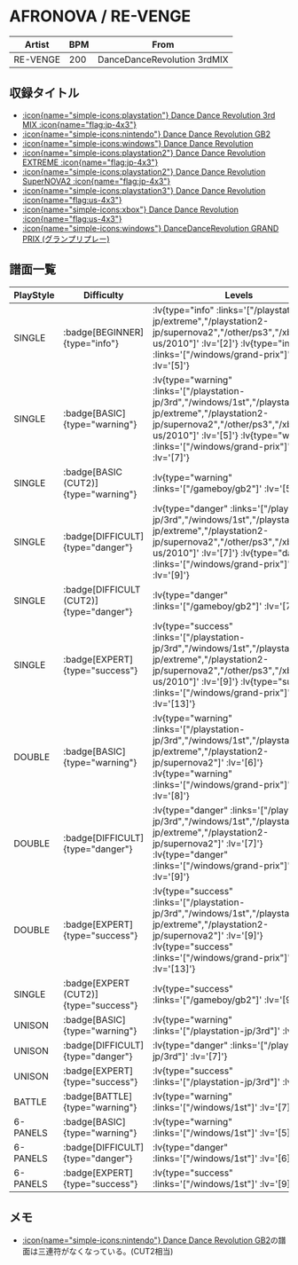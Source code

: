 # AFRONOVA / RE-VENGE

|Artist|BPM|From|
|------|---|----|
|RE-VENGE|200|DanceDanceRevolution 3rdMIX|

## 収録タイトル

- [ :icon{name="simple-icons:playstation"} Dance Dance Revolution 3rd MIX :icon{name="flag:jp-4x3"} ](/playstation-jp/3rd)
- [ :icon{name="simple-icons:nintendo"} Dance Dance Revolution GB2](/gameboy/gb2)
- [ :icon{name="simple-icons:windows"} Dance Dance Revolution](/windows/1st)
- [ :icon{name="simple-icons:playstation2"} Dance Dance Revolution EXTREME :icon{name="flag:jp-4x3"} ](/playstation2-jp/extreme)
- [ :icon{name="simple-icons:playstation2"} Dance Dance Revolution SuperNOVA2 :icon{name="flag:jp-4x3"} ](/playstation2-jp/supernova2)
- [ :icon{name="simple-icons:playstation3"} Dance Dance Revolution :icon{name="flag:us-4x3"} ](/other/ps3)
- [ :icon{name="simple-icons:xbox"} Dance Dance Revolution :icon{name="flag:us-4x3"} ](/xbox360-us/2010)
- [ :icon{name="simple-icons:windows"} DanceDanceRevolution GRAND PRIX (グランプリプレー)](/windows/grand-prix)

## 譜面一覧

|PlayStyle|Difficulty|Levels|Notes|Movie|
|---------|----------|------|-----|-----|
|SINGLE| :badge[BEGINNER]{type="info"} | :lv{type="info" :links='["/playstation2-jp/extreme","/playstation2-jp/supernova2","/other/ps3","/xbox360-us/2010"]' :lv='[2]'}  :lv{type="info" :links='["/windows/grand-prix"]' :lv='[5]'} |108/0||
|SINGLE| :badge[BASIC]{type="warning"} | :lv{type="warning" :links='["/playstation-jp/3rd","/windows/1st","/playstation2-jp/extreme","/playstation2-jp/supernova2","/other/ps3","/xbox360-us/2010"]' :lv='[5]'}  :lv{type="warning" :links='["/windows/grand-prix"]' :lv='[7]'} |214/0||
|SINGLE| :badge[BASIC (CUT2)]{type="warning"} | :lv{type="warning" :links='["/gameboy/gb2"]' :lv='[5]'} |210/0||
|SINGLE| :badge[DIFFICULT]{type="danger"} | :lv{type="danger" :links='["/playstation-jp/3rd","/windows/1st","/playstation2-jp/extreme","/playstation2-jp/supernova2","/other/ps3","/xbox360-us/2010"]' :lv='[7]'}  :lv{type="danger" :links='["/windows/grand-prix"]' :lv='[9]'} |244/0||
|SINGLE| :badge[DIFFICULT (CUT2)]{type="danger"} | :lv{type="danger" :links='["/gameboy/gb2"]' :lv='[7]'} |240/0||
|SINGLE| :badge[EXPERT]{type="success"} | :lv{type="success" :links='["/playstation-jp/3rd","/windows/1st","/playstation2-jp/extreme","/playstation2-jp/supernova2","/other/ps3","/xbox360-us/2010"]' :lv='[9]'}  :lv{type="success" :links='["/windows/grand-prix"]' :lv='[13]'} |370/0||
|DOUBLE| :badge[BASIC]{type="warning"} | :lv{type="warning" :links='["/playstation-jp/3rd","/windows/1st","/playstation2-jp/extreme","/playstation2-jp/supernova2"]' :lv='[6]'}  :lv{type="warning" :links='["/windows/grand-prix"]' :lv='[8]'} |233/0||
|DOUBLE| :badge[DIFFICULT]{type="danger"} | :lv{type="danger" :links='["/playstation-jp/3rd","/windows/1st","/playstation2-jp/extreme","/playstation2-jp/supernova2"]' :lv='[7]'}  :lv{type="danger" :links='["/windows/grand-prix"]' :lv='[9]'} |245/0||
|DOUBLE| :badge[EXPERT]{type="success"} | :lv{type="success" :links='["/playstation-jp/3rd","/windows/1st","/playstation2-jp/extreme","/playstation2-jp/supernova2"]' :lv='[9]'}  :lv{type="success" :links='["/windows/grand-prix"]' :lv='[13]'} |357/0||
|SINGLE| :badge[EXPERT (CUT2)]{type="success"} | :lv{type="success" :links='["/gameboy/gb2"]' :lv='[9]'} |360/0||
|UNISON| :badge[BASIC]{type="warning"} | :lv{type="warning" :links='["/playstation-jp/3rd"]' :lv='[5]'} |||
|UNISON| :badge[DIFFICULT]{type="danger"} | :lv{type="danger" :links='["/playstation-jp/3rd"]' :lv='[7]'} |||
|UNISON| :badge[EXPERT]{type="success"} | :lv{type="success" :links='["/playstation-jp/3rd"]' :lv='[9]'} |||
|BATTLE| :badge[BATTLE]{type="warning"} | :lv{type="warning" :links='["/windows/1st"]' :lv='[7]'} |||
|6-PANELS| :badge[BASIC]{type="warning"} | :lv{type="warning" :links='["/windows/1st"]' :lv='[5]'} |216/0||
|6-PANELS| :badge[DIFFICULT]{type="danger"} | :lv{type="danger" :links='["/windows/1st"]' :lv='[6]'} |235/0||
|6-PANELS| :badge[EXPERT]{type="success"} | :lv{type="success" :links='["/windows/1st"]' :lv='[9]'} |374/0||

## メモ

- [ :icon{name="simple-icons:nintendo"} Dance Dance Revolution GB2](/gameboy/gb2)の譜面は三連符がなくなっている。(CUT2相当)
